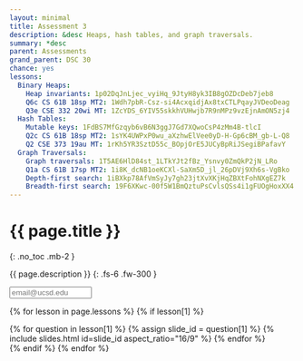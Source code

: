 ```yaml
---
layout: minimal
title: Assessment 3
description: &desc Heaps, hash tables, and graph traversals.
summary: *desc
parent: Assessments
grand_parent: DSC 30
chance: yes
lessons:
  Binary Heaps:
    Heap invariants: 1p02DqJnLjec_vyiHq_9JtyH8yk3IB8gOZDcDeb7jeb8
    Q6c CS 61B 18sp MT2: 1Wdh7pbR-Csz-si4AcxqidjAx8txCTLPqayJVDeoDeag
    Q3e CSE 332 20wi MT: 1ZcYDS_6YIV55skkhVUHwjb7R9nMPz9vzEjnAmON5zj4
  Hash Tables:
    Mutable keys: 1FdBS7MfGzqyb6vB6N3ggJ7Gd7XQwoCsP4zMm4B-tlcI
    Q2c CS 61B 18sp MT2: 1sYK4UWPxP0wu_aXzhwElVee0yD-H-Gp6cBM_gb-L-Q8
    Q2 CSE 373 19au MT: 1rKh5YR3SztD55c_BOpjOrE5JUCyBpRiJSegiBPafavY
  Graph Traversals:
    Graph traversals: 1T5AE6HlD84st_1LTkYJt2fBz_Ysnvy0ZmQkP2jN_LRo
    Q1a CS 61B 17sp MT2: 1i8K_dcNB1oeKCXl-SaXm5D_jl_26pDVj9Xh6s-VgBko
    Depth-first search: 1iBXkp78AfVmSyJy7gh23jtXvXKjHqZBXtFohNXgEZ7k
    Breadth-first search: 19F6XKwc-00f5W1BmQztuPsCvlsQSs4i1gFUOgHoxXX4
---
```


# {{ page.title }}
{: .no_toc .mb-2 }

{{ page.description }}
{: .fs-6 .fw-300 }

<input id="email" type="email" size="15" placeholder="email@ucsd.edu" class="text-beta p-2 mb-2" />

{% for lesson in page.lessons %}
{% if lesson[1] %}
<div id="{{ lesson[0] | slugify }}" class="questions">
{% for question in lesson[1] %}
{% assign slide_id = question[1] %}
{% include slides.html id=slide_id aspect_ratio="16/9" %}
{% endfor %}
</div>
{% endif %}
{% endfor %}

<script>
{% include_relative _unhide.js %}
</script>
